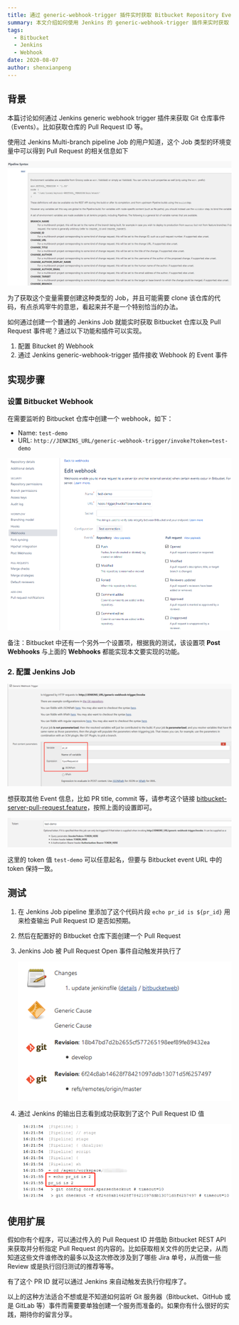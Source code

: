 ```yaml
---
title: 通过 generic-webhook-trigger 插件实时获取 Bitbucket Repository Events
summary: 本文介绍如何使用 Jenkins 的 generic-webhook-trigger 插件来实时获取 Bitbucket 仓库的事件信息，如 Pull Request ID 等。
tags:
  - Bitbucket
  - Jenkins
  - Webhook
date: 2020-08-07
author: shenxianpeng
---
```


## 背景

本篇讨论如何通过 Jenkins generic webhook trigger 插件来获取 Git 仓库事件（Events）。比如获取仓库的 Pull Request ID 等。

使用过 Jenkins Multi-branch pipeline Job 的用户知道，这个 Job 类型的环境变量中可以得到 Pull Request 的相关信息如下

![Multi-branch pipeline Job 环境变量](pull-request-env.png)

为了获取这个变量需要创建这种类型的 Job，并且可能需要 clone 该仓库的代码，有点杀鸡宰牛的意思，看起来并不是一个特别恰当的办法。

如何通过创建一个普通的 Jenkins Job 就能实时获取 Bitbucket 仓库以及 Pull Request 事件呢？通过以下功能和插件可以实现。



1. 配置 Bitucket 的 Webhook
2. 通过 Jenkins generic-webhook-trigger 插件接收 Webhook 的 Event 事件

## 实现步骤

### 设置 Bitbucket Webhook

在需要监听的 Bitbucket 仓库中创建一个 webhook，如下：

* Name: `test-demo`
* URL: `http://JENKINS_URL/generic-webhook-trigger/invoke?token=test-demo`

![创建一个 webhook](webhook.png)

备注：Bitbucket 中还有一个另外一个设置项，根据我的测试，该设置项 **Post Webhooks** 与上面的 **Webhooks** 都能实现本文要实现的功能。

### 2. 配置 Jenkins Job

![配置 Jenkins: 获取 Pull Request ID](generic-config.png)

想获取其他 Event 信息，比如 PR title, commit 等，请参考这个链接 [bitbucket-server-pull-request.feature](https://github.com/jenkinsci/generic-webhook-trigger-plugin/blob/master/src/test/resources/org/jenkinsci/plugins/gwt/bdd/bitbucket-server/bitbucket-server-pull-request.feature)，按照上面的设置即可。

![配置 Jenkins: token](generic-config-token.png)

这里的 token 值 `test-demo` 可以任意起名，但要与 Bitbucket event URL 中的 token 保持一致。

## 测试

1. 在 Jenkins Job pipeline 里添加了这个代码片段 `echo pr_id is ${pr_id}` 用来检查输出 Pull Request ID 是否如预期。

2. 然后在配置好的 Bitbucket 仓库下面创建一个 Pull Request

3. Jenkins Job 被 Pull Request Open 事件自动触发并执行了

    ![Jenkins 通过事件别自动执行](auto-trigger-jenkins.png)

4. 通过 Jenkins 的输出日志看到成功获取到了这个 Pull Request ID 值

    ![获取到了 Pull Request ID](pull-request-id.png)

## 使用扩展

假如你有个程序，可以通过传入的 Pull Request ID 并借助 Bitbucket REST API 来获取并分析指定 Pull Request 的内容的。比如获取相关文件的历史记录，从而知道这些文件谁修改的最多以及这次修改涉及到了哪些 Jira 单号，从而做一些 Review 或是执行回归测试的推荐等等。

有了这个 PR ID 就可以通过 Jenkins 来自动触发去执行你程序了。

以上的这种方法适合不想或是不知道如何监听 Git 服务器（Bitbucket、GitHub 或是 GitLab 等）事件而需要要单独创建一个服务而准备的。如果你有什么很好的实践，期待你的留言分享。
